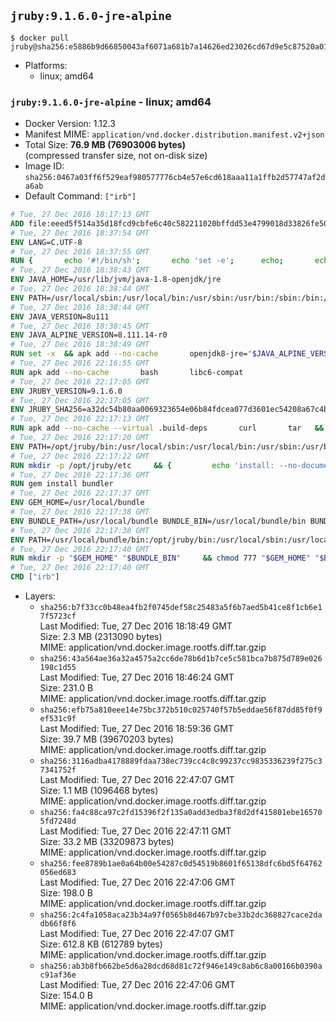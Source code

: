 ## `jruby:9.1.6.0-jre-alpine`

```console
$ docker pull jruby@sha256:e5886b9d66850043af6071a681b7a14626ed23026cd67d9e5c87520a017d5b4a
```

-	Platforms:
	-	linux; amd64

### `jruby:9.1.6.0-jre-alpine` - linux; amd64

-	Docker Version: 1.12.3
-	Manifest MIME: `application/vnd.docker.distribution.manifest.v2+json`
-	Total Size: **76.9 MB (76903006 bytes)**  
	(compressed transfer size, not on-disk size)
-	Image ID: `sha256:0467a03ff6f529eaf980577776cb4e57e6cd618aaa11a1ffb2d57747af2da6ab`
-	Default Command: `["irb"]`

```dockerfile
# Tue, 27 Dec 2016 18:17:13 GMT
ADD file:eeed5f514a35d18fcd9cbfe6c40c582211020bffdd53e4799018d33826fe5067 in / 
# Tue, 27 Dec 2016 18:37:54 GMT
ENV LANG=C.UTF-8
# Tue, 27 Dec 2016 18:37:55 GMT
RUN { 		echo '#!/bin/sh'; 		echo 'set -e'; 		echo; 		echo 'dirname "$(dirname "$(readlink -f "$(which javac || which java)")")"'; 	} > /usr/local/bin/docker-java-home 	&& chmod +x /usr/local/bin/docker-java-home
# Tue, 27 Dec 2016 18:38:43 GMT
ENV JAVA_HOME=/usr/lib/jvm/java-1.8-openjdk/jre
# Tue, 27 Dec 2016 18:38:44 GMT
ENV PATH=/usr/local/sbin:/usr/local/bin:/usr/sbin:/usr/bin:/sbin:/bin:/usr/lib/jvm/java-1.8-openjdk/jre/bin:/usr/lib/jvm/java-1.8-openjdk/bin
# Tue, 27 Dec 2016 18:38:44 GMT
ENV JAVA_VERSION=8u111
# Tue, 27 Dec 2016 18:38:45 GMT
ENV JAVA_ALPINE_VERSION=8.111.14-r0
# Tue, 27 Dec 2016 18:38:49 GMT
RUN set -x 	&& apk add --no-cache 		openjdk8-jre="$JAVA_ALPINE_VERSION" 	&& [ "$JAVA_HOME" = "$(docker-java-home)" ]
# Tue, 27 Dec 2016 22:16:55 GMT
RUN apk add --no-cache       bash       libc6-compat
# Tue, 27 Dec 2016 22:17:05 GMT
ENV JRUBY_VERSION=9.1.6.0
# Tue, 27 Dec 2016 22:17:05 GMT
ENV JRUBY_SHA256=a32dc54b80aa0069323654e06b84fdcea077d3601ec54208a67c4b969f369b89
# Tue, 27 Dec 2016 22:17:13 GMT
RUN apk add --no-cache --virtual .build-deps       curl       tar   && mkdir -p /opt/jruby   && curl -fSL https://s3.amazonaws.com/jruby.org/downloads/${JRUBY_VERSION}/jruby-bin-${JRUBY_VERSION}.tar.gz -o /tmp/jruby.tar.gz   && echo "$JRUBY_SHA256 */tmp/jruby.tar.gz" | sha256sum -c -   && tar -zx --strip-components=1 -f /tmp/jruby.tar.gz -C /opt/jruby   && rm /tmp/jruby.tar.gz   && ln -s /opt/jruby/bin/jruby /usr/local/bin/ruby   && apk del .build-deps
# Tue, 27 Dec 2016 22:17:20 GMT
ENV PATH=/opt/jruby/bin:/usr/local/sbin:/usr/local/bin:/usr/sbin:/usr/bin:/sbin:/bin:/usr/lib/jvm/java-1.8-openjdk/jre/bin:/usr/lib/jvm/java-1.8-openjdk/bin
# Tue, 27 Dec 2016 22:17:22 GMT
RUN mkdir -p /opt/jruby/etc     && {         echo 'install: --no-document';         echo 'update: --no-document';     } >> /opt/jruby/etc/gemrc
# Tue, 27 Dec 2016 22:17:36 GMT
RUN gem install bundler
# Tue, 27 Dec 2016 22:17:37 GMT
ENV GEM_HOME=/usr/local/bundle
# Tue, 27 Dec 2016 22:17:38 GMT
ENV BUNDLE_PATH=/usr/local/bundle BUNDLE_BIN=/usr/local/bundle/bin BUNDLE_SILENCE_ROOT_WARNING=1 BUNDLE_APP_CONFIG=/usr/local/bundle
# Tue, 27 Dec 2016 22:17:38 GMT
ENV PATH=/usr/local/bundle/bin:/opt/jruby/bin:/usr/local/sbin:/usr/local/bin:/usr/sbin:/usr/bin:/sbin:/bin:/usr/lib/jvm/java-1.8-openjdk/jre/bin:/usr/lib/jvm/java-1.8-openjdk/bin
# Tue, 27 Dec 2016 22:17:40 GMT
RUN mkdir -p "$GEM_HOME" "$BUNDLE_BIN"     && chmod 777 "$GEM_HOME" "$BUNDLE_BIN"
# Tue, 27 Dec 2016 22:17:40 GMT
CMD ["irb"]
```

-	Layers:
	-	`sha256:b7f33cc0b48ea4fb2f0745def58c25483a5f6b7aed5b41ce8f1cb6e17f5723cf`  
		Last Modified: Tue, 27 Dec 2016 18:18:49 GMT  
		Size: 2.3 MB (2313090 bytes)  
		MIME: application/vnd.docker.image.rootfs.diff.tar.gzip
	-	`sha256:43a564ae36a32a4575a2cc6de78b6d1b7ce5c581bca7b875d789e026198c1d55`  
		Last Modified: Tue, 27 Dec 2016 18:46:24 GMT  
		Size: 231.0 B  
		MIME: application/vnd.docker.image.rootfs.diff.tar.gzip
	-	`sha256:efb75a810eee14e75bc372b510c025740f57b5eddae56f87dd85f0f9ef531c9f`  
		Last Modified: Tue, 27 Dec 2016 18:59:36 GMT  
		Size: 39.7 MB (39670203 bytes)  
		MIME: application/vnd.docker.image.rootfs.diff.tar.gzip
	-	`sha256:3116adba4178889fdaa738ec739cc4c8c99237cc9835336239f275c37341752f`  
		Last Modified: Tue, 27 Dec 2016 22:47:07 GMT  
		Size: 1.1 MB (1096468 bytes)  
		MIME: application/vnd.docker.image.rootfs.diff.tar.gzip
	-	`sha256:fa4c88ca97c2fd15396f2f135a0add3edba3f8d2df415801ebe165705fd7248d`  
		Last Modified: Tue, 27 Dec 2016 22:47:11 GMT  
		Size: 33.2 MB (33209873 bytes)  
		MIME: application/vnd.docker.image.rootfs.diff.tar.gzip
	-	`sha256:fee8789b1ae0a64b00e54287c0d54519b8601f65138dfc6bd5f64762056ed683`  
		Last Modified: Tue, 27 Dec 2016 22:47:06 GMT  
		Size: 198.0 B  
		MIME: application/vnd.docker.image.rootfs.diff.tar.gzip
	-	`sha256:2c4fa1058aca23b34a97f0565b8d467b97cbe33b2dc368827cace2dadb66f8f6`  
		Last Modified: Tue, 27 Dec 2016 22:47:07 GMT  
		Size: 612.8 KB (612789 bytes)  
		MIME: application/vnd.docker.image.rootfs.diff.tar.gzip
	-	`sha256:ab3b8fb662be5d6a28dcd68d81c72f946e149c8ab6c8a00166b0390ac91af36e`  
		Last Modified: Tue, 27 Dec 2016 22:47:06 GMT  
		Size: 154.0 B  
		MIME: application/vnd.docker.image.rootfs.diff.tar.gzip
